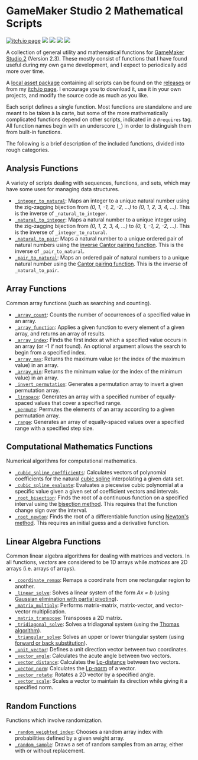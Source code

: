 # GameMaker Studio 2 Mathematical Scripts

<a href="https://adam-rumpf.itch.io/gamemaker-studio-2-mathematical-scripts"><img src="https://img.shields.io/badge/download-itch.io-fa5c5c?style=plastic&logo=itch.io&logoColor=white" alt="itch.io page"/></a> <img src="https://img.shields.io/badge/language-gml-blue?style=plastic"/> <img src="https://img.shields.io/github/v/release/adam-rumpf/game-maker-scripts?style=plastic"/> <img src="https://img.shields.io/github/license/adam-rumpf/game-maker-scripts?style=plastic"/> <img src="https://img.shields.io/maintenance/yes/2021?style=plastic"/>

A collection of general utility and mathematical functions for [GameMaker Studio 2](https://www.yoyogames.com/) (Version 2.3). These mostly consist of functions that I have found useful during my own game development, and I expect to periodically add more over time.

A [local asset package](https://docs2.yoyogames.com/source/_build/2_interface/2_extras/local_asset_packages.html) containing all scripts can be found on the [releases](https://github.com/adam-rumpf/game-maker-scripts/releases) or from my [itch.io page](https://adam-rumpf.itch.io/gamemaker-studio-2-mathematical-scripts). I encourage you to download it, use it in your own projects, and modify the source code as much as you like.

Each script defines a single function. Most functions are standalone and are meant to be taken à la carte, but some of the more mathematically complicated functions depend on other scripts, indicated in a `@requires` tag. All function names begin with an underscore (`_`) in order to distinguish them from built-in functions.

The following is a brief description of the included functions, divided into rough categories.

## Analysis Functions

A variety of scripts dealing with sequences, functions, and sets, which may have some uses for managing data structures.

* [`_integer_to_natural`](https://github.com/adam-rumpf/game-maker-scripts/blob/master/scripts/_integer_to_natural/_integer_to_natural.gml): Maps an integer to a unique natural number using the zig-zagging bijection from _(0, 1, -1, 2, -2, ...)_ to _(0, 1, 2, 3, 4, ...)_. This is the inverse of `_natural_to_integer`.
* [`_natural_to_integer`](https://github.com/adam-rumpf/game-maker-scripts/blob/master/scripts/_natural_to_integer/_natural_to_integer.gml): Maps a natural number to a unique integer using the zig-zagging bijection from _(0, 1, 2, 3, 4, ...)_ to _(0, 1, -1, 2, -2, ...)_. This is the inverse of `_integer_to_natural`.
* [`_natural_to_pair`](https://github.com/adam-rumpf/game-maker-scripts/blob/master/scripts/_natural_to_pair/_natural_to_pair.gml): Maps a natural number to a unique ordered pair of natural numbers using the [inverse Cantor pairing function](https://en.wikipedia.org/wiki/Pairing_function#Inverting_the_Cantor_pairing_function). This is the inverse of `_pair_to_natural`.
* [`_pair_to_natural`](https://github.com/adam-rumpf/game-maker-scripts/blob/master/scripts/_pair_to_natural/_pair_to_natural.gml): Maps an ordered pair of natural numbers to a unique natural number using the [Cantor pairing function](https://en.wikipedia.org/wiki/Pairing_function#Cantor_pairing_function). This is the inverse of `_natural_to_pair`.

## Array Functions

Common array functions (such as searching and counting).

* [`_array_count`](https://github.com/adam-rumpf/game-maker-scripts/blob/master/scripts/_array_count/_array_count.gml): Counts the number of occurrences of a specified value in an array.
* [`_array_function`](https://github.com/adam-rumpf/game-maker-scripts/blob/master/scripts/_array_function/_array_function.gml): Applies a given function to every element of a given array, and returns an array of results.
* [`_array_index`](https://github.com/adam-rumpf/game-maker-scripts/blob/master/scripts/_array_index/_array_index.gml): Finds the first index at which a specified value occurs in an array (or -1 if not found). An optional argument allows the search to begin from a specified index.
* [`_array_max`](https://github.com/adam-rumpf/game-maker-scripts/blob/master/scripts/_array_max/_array_max.gml): Returns the maximum value (or the index of the maximum value) in an array.
* [`_array_min`](https://github.com/adam-rumpf/game-maker-scripts/blob/master/scripts/_array_min/_array_min.gml): Returns the minimum value (or the index of the minimum value) in an array.
* [`_invert_permutation`](https://github.com/adam-rumpf/game-maker-scripts/blob/master/scripts/_invert_permutation/_invert_permutation.gml): Generates a permutation array to invert a given permutation array.
* [`_linspace`](https://github.com/adam-rumpf/game-maker-scripts/blob/master/scripts/_linspace/_linspace.gml): Generates an array with a specified number of equally-spaced values that cover a specified range.
* [`_permute`](https://github.com/adam-rumpf/game-maker-scripts/blob/master/scripts/_permute/_permute.gml): Permutes the elements of an array according to a given permutation array.
* [`_range`](https://github.com/adam-rumpf/game-maker-scripts/blob/master/scripts/_range/_range.gml): Generates an array of equally-spaced values over a specified range with a specified step size.

## Computational Mathematics Functions

Numerical algorithms for computational mathematics.

* [`_cubic_spline_coefficients`](https://github.com/adam-rumpf/game-maker-scripts/blob/master/scripts/_cubic_spline_coefficients/_cubic_spline_coefficients.gml): Calculates vectors of polynomial coefficients for the natural [cubic spline](https://en.wikipedia.org/wiki/Spline_interpolation) interpolating a given data set.
* [`_cubic_spline_evaluate`](https://github.com/adam-rumpf/game-maker-scripts/blob/master/scripts/_cubic_spline_evaluate/_cubic_spline_evaluate.gml): Evaluates a piecewise cubic polynomial at a specific value given a given set of coefficient vectors and intervals.
* [`_root_bisection`](https://github.com/adam-rumpf/game-maker-scripts/blob/master/scripts/_root_bisection/_root_bisection.gml): Finds the root of a continuous function on a specified interval using the [bisection method](https://en.wikipedia.org/wiki/Bisection_method). This requires that the function change sign over the interval.
* [`_root_newton`](https://github.com/adam-rumpf/game-maker-scripts/blob/master/scripts/_root_newton/_root_newton.gml): Finds the root of a differentiable function using [Newton's method](https://en.wikipedia.org/wiki/Newton%27s_method). This requires an initial guess and a derivative function.

## Linear Algebra Functions

Common linear algebra algorithms for dealing with matrices and vectors. In all functions, _vectors_ are considered to be 1D arrays while _matrices_ are 2D arrays (i.e. arrays of arrays).

* [`_coordinate_remap`](https://github.com/adam-rumpf/game-maker-scripts/blob/master/scripts/_coordinate_remap/_coordinate_remap.gml): Remaps a coordinate from one rectangular region to another.
* [`_linear_solve`](https://github.com/adam-rumpf/game-maker-scripts/blob/master/scripts/_linear_solve/_linear_solve.gml): Solves a linear system of the form _Ax = b_ (using [Gaussian elimination with partial pivoting](https://en.wikipedia.org/wiki/Pivot_element)).
* [`_matrix_multiply`](https://github.com/adam-rumpf/game-maker-scripts/blob/master/scripts/_matrix_multiply/_matrix_multiply.gml): Performs matrix-matrix, matrix-vector, and vector-vector multiplication.
* [`_matrix_transpose`](https://github.com/adam-rumpf/game-maker-scripts/blob/master/scripts/_matrix_transpose/_matrix_transpose.gml): Transposes a 2D matrix.
* [`_tridiagonal_solve`](https://github.com/adam-rumpf/game-maker-scripts/blob/master/scripts/_tridiagonal_solve/_tridiagonal_solve.gml): Solves a tridiagonal system (using the [Thomas algorithm](https://en.wikipedia.org/wiki/Tridiagonal_matrix_algorithm)).
* [`_triangular_solve`](https://github.com/adam-rumpf/game-maker-scripts/blob/master/scripts/_triangular_solve/_triangular_solve.gml): Solves an upper or lower triangular system (using [forward or back substitution](https://www.cs.cornell.edu/~bindel/class/cs6210-f12/notes/lec08.pdf)).
* [`_unit_vector`](https://github.com/adam-rumpf/game-maker-scripts/blob/master/scripts/_unit_vector/_unit_vector.gml): Defines a unit direction vector between two coordinates.
* [`_vector_angle`](https://github.com/adam-rumpf/game-maker-scripts/blob/master/scripts/_vector_angle/_vector_angle.gml): Calculates the acute angle between two vectors.
* [`_vector_distance`](https://github.com/adam-rumpf/game-maker-scripts/blob/master/scripts/_vector_distance/_vector_distance.gml): Calculates the [Lp-distance](https://en.wikipedia.org/wiki/Lp_space) between two vectors.
* [`_vector_norm`](https://github.com/adam-rumpf/game-maker-scripts/blob/master/scripts/_vector_norm/_vector_norm.gml): Calculates the [Lp-norm](https://en.wikipedia.org/wiki/Lp_space) of a vector.
* [`_vector_rotate`](https://github.com/adam-rumpf/game-maker-scripts/blob/master/scripts/_vector_rotate/_vector_rotate.gml): Rotates a 2D vector by a specified angle.
* [`_vector_scale`](https://github.com/adam-rumpf/game-maker-scripts/blob/master/scripts/_vector_scale/_vector_scale.gml): Scales a vector to maintain its direction while giving it a specified norm.

## Random Functions

Functions which involve randomization.

* [`_random_weighted_index`](https://github.com/adam-rumpf/game-maker-scripts/blob/master/scripts/_random_weighted_index/_random_weighted_index.gml): Chooses a random array index with probabilities defined by a given weight array.
* [`_random_sample`](https://github.com/adam-rumpf/game-maker-scripts/blob/master/scripts/_random_sample/_random_sample.gml): Draws a set of random samples from an array, either with or without replacement.
